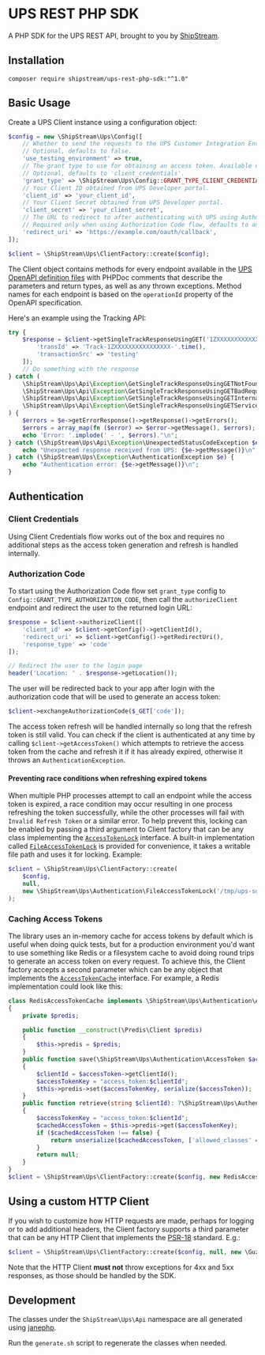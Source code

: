 # UPS REST PHP SDK

A PHP SDK for the UPS REST API, brought to you by [ShipStream](https://shipstream.io).

## Installation

```shell
composer require shipstream/ups-rest-php-sdk:"^1.0"
```

## Basic Usage

Create a UPS Client instance using a configuration object:

```php
$config = new \ShipStream\Ups\Config([
    // Whether to send the requests to the UPS Customer Integration Environment instead of the production environment.
    // Optional, defaults to false.
    'use_testing_environment' => true,
    // The grant type to use for obtaining an access token. Available options: 'client_credentials', 'authorization_code'.
    // Optional, defaults to 'client_credentials'.
    'grant_type' => \ShipStream\Ups\Config::GRANT_TYPE_CLIENT_CREDENTIALS,
    // Your Client ID obtained from UPS Developer portal.
    'client_id' => 'your_client_id',
    // Your Client Secret obtained from UPS Developer portal.
    'client_secret' => 'your_client_secret',
    // The URL to redirect to after authenticating with UPS using Authorization Code flow.
    // Required only when using Authorization Code flow, defaults to an empty string.
    'redirect_uri' => 'https://example.com/oauth/callback',
]);

$client = \ShipStream\Ups\ClientFactory::create($config);
```

The Client object contains methods for every endpoint available in the [UPS OpenAPI definition files](./openapi) with 
PHPDoc comments that describe the parameters and return types, as well as any thrown exceptions. 
Method names for each endpoint is based on the `operationId` property of the OpenAPI specification.

Here's an example using the Tracking API:

```php
try {
    $response = $client->getSingleTrackResponseUsingGET('1ZXXXXXXXXXXXXXXXX', $queryParams = [], $headers = [
        'transId' => 'Track-1ZXXXXXXXXXXXXXXXX-'.time(),
        'transactionSrc' => 'testing'
    ]);
    // Do something with the response
} catch (
    \ShipStream\Ups\Api\Exception\GetSingleTrackResponseUsingGETNotFoundException |
    \ShipStream\Ups\Api\Exception\GetSingleTrackResponseUsingGETBadRequestException |
    \ShipStream\Ups\Api\Exception\GetSingleTrackResponseUsingGETInternalServerErrorException |
    \ShipStream\Ups\Api\Exception\GetSingleTrackResponseUsingGETServiceUnavailableException $e
) {
    $errors = $e->getErrorResponse()->getResponse()->getErrors();
    $errors = array_map(fn ($error) => $error->getMessage(), $errors);
    echo 'Error: '.implode(' - ', $errors)."\n";
} catch (\ShipStream\Ups\Api\Exception\UnexpectedStatusCodeException $e) {
    echo "Unexpected response received from UPS: {$e->getMessage()}\n";
} catch (\ShipStream\Ups\Exception\AuthenticationException $e) {
    echo "Authentication error: {$e->getMessage()}\n";
}
```

## Authentication

### Client Credentials

Using Client Credentials flow works out of the box and requires no additional steps as the access token generation and refresh is handled internally.

### Authorization Code

To start using the Authorization Code flow set `grant_type` config to `Config::GRANT_TYPE_AUTHORIZATION_CODE`, then call the `authorizeClient` endpoint 
and redirect the user to the returned login URL:

```php
$response = $client->authorizeClient([
    'client_id' => $client->getConfig()->getClientId(),
    'redirect_uri' => $client->getConfig()->getRedirectUri(),
    'response_type' => 'code'
]);

// Redirect the user to the login page
header('Location: ' . $response->getLocation());
```

The user will be redirected back to your app after login with the authorization code that will be used to generate an access token:

```php
$client->exchangeAuthorizationCode($_GET['code']);
```

The access token refresh will be handled internally so long that the refresh token is still valid. 
You can check if the client is authenticated at any time by calling `$client->getAccessToken()` which attempts to retrieve 
the access token from the cache and refresh it if it has already expired, otherwise it throws an `AuthenticationException`.

#### Preventing race conditions when refreshing expired tokens

When multiple PHP processes attempt to call an endpoint while the access token is expired, a race condition may occur resulting in one process refreshing the token successfully, while the other processes will fail with `Invalid Refresh Token` or a similar error. To help prevent this, locking can be enabled by passing a third argument to Client factory that can be any class implementing the [`AccessTokenLock`](./src/Authentication/AccessTokenLock.php) interface. A built-in implementation called [`FileAccessTokenLock`](./src/Authentication/FileAccessTokenLock.php) is provided for convenience, it takes a writable file path and uses it for locking. Example:

```php
$client = \ShipStream\Ups\ClientFactory::create(
    $config,
    null,
    new \ShipStream\Ups\Authentication\FileAccessTokenLock('/tmp/ups-sdk-token.lock')
);
```

### Caching Access Tokens

The library uses an in-memory cache for access tokens by default which is useful when doing quick tests, but for a production 
environment you'd want to use something like Redis or a filesystem cache to avoid doing round trips to generate an access token on every request.
To achieve this, the Client factory accepts a second parameter which can be any object that implements the [`AccessTokenCache`](./src/Authentication/AccessTokenCache.php) interface.
For example, a Redis implementation could look like this:

```php
class RedisAccessTokenCache implements \ShipStream\Ups\Authentication\AccessTokenCache
{
    private $predis;

    public function __construct(\Predis\Client $predis)
    {
        $this->predis = $predis;
    }
    public function save(\ShipStream\Ups\Authentication\AccessToken $accessToken)
    {
        $clientId = $accessToken->getClientId();
        $accessTokenKey = "access_token:$clientId";
        $this->predis->set($accessTokenKey, serialize($accessToken));
    }
    public function retrieve(string $clientId): ?\ShipStream\Ups\Authentication\AccessToken
    {
        $accessTokenKey = "access_token:$clientId";
        $cachedAccessToken = $this->predis->get($accessTokenKey);
        if ($cachedAccessToken !== false) {
            return unserialize($cachedAccessToken, ['allowed_classes' => [\ShipStream\Ups\Authentication\AccessToken::class]]);
        }
        return null;
    }
}
$client = \ShipStream\Ups\ClientFactory::create($config, new RedisAccessTokenCache(new \Predis\Client()));
```

## Using a custom HTTP Client

If you wish to customize how HTTP requests are made, perhaps for logging or to add additional headers, the Client factory supports 
a third parameter that can be any HTTP Client that implements the [PSR-18](https://www.php-fig.org/psr/psr-18/) standard. E.g.:

```php
$client = \ShipStream\Ups\ClientFactory::create($config, null, new \GuzzleHttp\Client());
```

Note that the HTTP Client **must not** throw exceptions for 4xx and 5xx responses, as those should be handled by the SDK.

## Development

The classes under the `ShipStream\Ups\Api` namespace are all generated using [janephp](https://jane.readthedocs.io/en/latest/index.html). 

Run the `generate.sh` script to regenerate the classes when needed.
